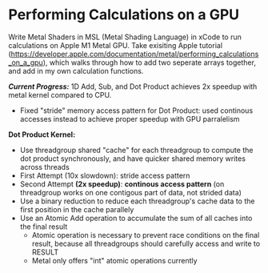 # Performing Calculations on a GPU

Write Metal Shaders in MSL (Metal Shading Language) in xCode to run calculations on Apple M1 Metal GPU. Take exisiting Apple tutorial (https://developer.apple.com/documentation/metal/performing_calculations_on_a_gpu), which walks through how to add two seperate arrays together, and add in my own calculation functions.

_**Current Progress:**_
1D Add, Sub, and Dot Product achieves 2x speedup with metal kernel compared to CPU.
- Fixed "stride" memory access pattern for Dot Product: used continous accesses instead to achieve proper speedup with GPU parralelism

**Dot Product Kernel:**
- Use threadgroup shared "cache" for each threadgroup to compute the dot product synchronously, and have quicker shared memory writes across threads
- First Attempt (10x slowdown): stride access pattern
- Second Attempt **(2x speedup)**: **continous access pattern** (on threadgroup works on one contigous part of data, not strided data)
- Use a binary reduction to reduce each threadgroup's cache data to the first position in the cache parallely
- Use an Atomic Add operation to accumulate the sum of all caches into the final result
  - Atomic operation is necessary to prevent race conditions on the final result, because all threadgroups should carefully access and write to RESULT
  - Metal only offers "int" atomic operations currently
